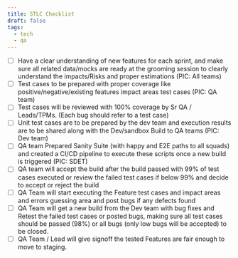```yaml
---
title: STLC Checklist
draft: false
tags:
  - tech
  - qa
---
```


- [ ] Have a clear understanding of new features for each sprint, and make sure all related data/mocks are ready at the grooming session to clearly understand the impacts/Risks and proper estimations (PIC: All teams)
- [ ] Test cases to be prepared with proper coverage like positive/negative/existing features impact areas test cases (PIC: QA team)
- [ ] Test cases will be reviewed with 100% coverage by Sr QA / Leads/TPMs. (Each bug should refer to a test case)
- [ ] Unit test cases are to be prepared by the dev team and execution results are to be shared along with the Dev/sandbox Build to QA teams (PIC: Dev team)
- [ ] QA team Prepared Sanity Suite (with happy and E2E paths to all squads) and created a CI/CD pipeline to execute these scripts once a new build is triggered (PIC: SDET)
- [ ] QA team will accept the build after the build passed with 99% of test cases executed or review the failed test cases if below 99% and decide to accept or reject the build
- [ ] QA Team will start executing the Feature test cases and impact areas and errors guessing area and post bugs if any defects found
- [ ] QA Team will get a new build from the Dev team with bug fixes and Retest the failed test cases or posted bugs, making sure all test cases should be passed (98%) or all bugs (only low bugs will be accepted) to be closed.
- [ ] QA Team / Lead will give signoff the tested Features are fair enough to move to staging.
